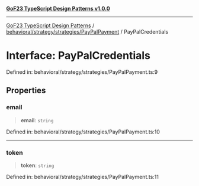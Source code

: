 [**GoF23 TypeScript Design Patterns v1.0.0**](../../../../../README.md)

***

[GoF23 TypeScript Design Patterns](../../../../../README.md) / [behavioral/strategy/strategies/PayPalPayment](../README.md) / PayPalCredentials

# Interface: PayPalCredentials

Defined in: behavioral/strategy/strategies/PayPalPayment.ts:9

## Properties

### email

> **email**: `string`

Defined in: behavioral/strategy/strategies/PayPalPayment.ts:10

***

### token

> **token**: `string`

Defined in: behavioral/strategy/strategies/PayPalPayment.ts:11
